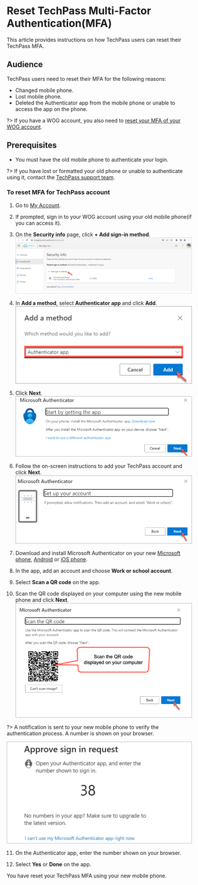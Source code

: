 # Reset TechPass Multi-Factor Authentication(MFA)

This article provides instructions on how TechPass users can reset their TechPass MFA.

## Audience

TechPass users need to reset their MFA for the following reasons:

- Changed mobile phone.
- Lost mobile phone.
- Deleted the Authenticator app from the mobile phone or unable to access the app on the phone.

?> If you have a WOG account, you also need to [reset your MFA of your WOG account](reset-techpass-mfa-for-new-device).

## Prerequisites

- You must have the old mobile phone to authenticate your login.

?> If you have lost or formatted your old phone or unable to authenticate using it, contact the [TechPass support team](https://go.gov.sg/seed-techpass-support).

### To reset MFA for TechPass account

1. Go to [My Account](https://account.activedirectory.windowsazure.com/proofup.aspx?proofup=1).

2. If prompted, sign in to your WOG account using your old mobile phone(if you can access it).
3. On the **Security info** page, click **+ Add sign-in method**.
![add-sign-in-method](assets/images/reset-techpass-mfa-vendor/add-sign-in-method.png)
4. In **Add a method**, select **Authenticator app** and click **Add**.
![add-auth-method](assets/images/reset-techpass-mfa-vendor/add-method.png)
5. Click **Next**.
![install-auth-method](assets/images/reset-techpass-mfa-vendor/install-auth-app.png)
6. Follow the on-screen instructions to add your TechPass account and click **Next**.
![keep-your-account-secure-next](assets/images/onboarding/po-non-se/keep-your-account-secure-next.png)
7. Download and install Microsoft Authenticator on your new [Microsoft phone](https://www.microsoft.com/en-sg/store/apps/windows-phone), [Android](https://play.google.com/store/apps?hl=en&amp;gl=US) or [iOS phone](https://www.apple.com/app-store/).
8. In the app, add an account and choose **Work or school account**.
9. Select **Scan a QR code** on the app.
10. Scan the QR code displayed on your computer using the new mobile phone and click **Next**.
![scan-qr-code](assets/images/security-verification-for-wog/reset-wog-mfa/scan-qr-code.png)

  ?> A notification is sent to your new mobile phone to verify the authentication process. A number is shown on your browser.

![mfa](assets/images/onboarding/po-non-se/mfa-number-displayed-on-screen.png)

11. On the Authenticator app, enter the number shown on your browser.

12. Select **Yes** or **Done** on the app.

You have reset your TechPass MFA using your new mobile phone. 
